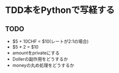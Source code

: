 TDD本をPythonで写経する
======================

## TODO

- $5 + 10CHF = $10(レートが2:1の場合)
- $5 * 2 = $10
- amountをprivateにする
- Dollerの副作用をどうするか
- moneyの丸め処理をどうするか
